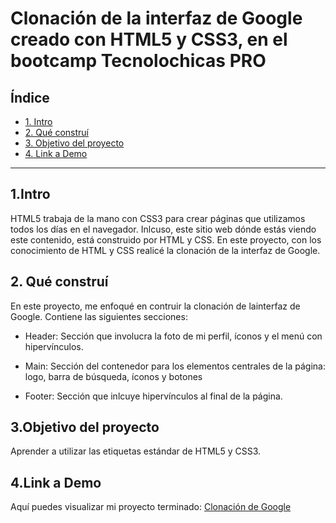 # Clonación de la interfaz de Google creado con HTML5 y CSS3, en el bootcamp Tecnolochicas PRO

## **Índice**

* [1. Intro](https://github.com/IvannaValezka/Clonaci-ngoogle/blob/main/README.md#1intro)
* [2. Qué construí](https://github.com/IvannaValezka/Clonaci-ngoogle/blob/main/README.md#2-qu%C3%A9-constru%C3%AD)
* [3. Objetivo del proyecto](https://github.com/IvannaValezka/Clonaci-ngoogle/blob/main/README.md#3objetivo-del-proyecto)
* [4. Link a Demo](https://github.com/IvannaValezka/Clonaci-ngoogle/blob/main/README.md#4link-a-demo)


****

## 1.Intro
HTML5 trabaja de la mano con CSS3 para crear páginas que utilizamos todos los días en el navegador. Inlcuso, este sitio web dónde estás viendo este contenido, está construido por HTML y CSS.
En este proyecto, con los conocimiento de HTML y CSS realicé la clonación de la interfaz de Google.

## 2. Qué construí
En este proyecto, me enfoqué en contruir la clonación de lainterfaz de Google. Contiene las siguientes secciones: 
* Header: Sección que involucra la foto de mi perfil, íconos y el menú con hipervínculos.

* Main: Sección del contenedor para los elementos centrales de la página: logo, barra de búsqueda, íconos y botones

* Footer: Sección que inlcuye hipervínculos al final de la página. 

## 3.Objetivo del proyecto
Aprender a utilizar las etiquetas estándar de HTML5 y CSS3.

## 4.Link a Demo
Aquí puedes visualizar mi proyecto terminado: [Clonación de Google](https://jade-gumdrop-fd01f3.netlify.app/)



